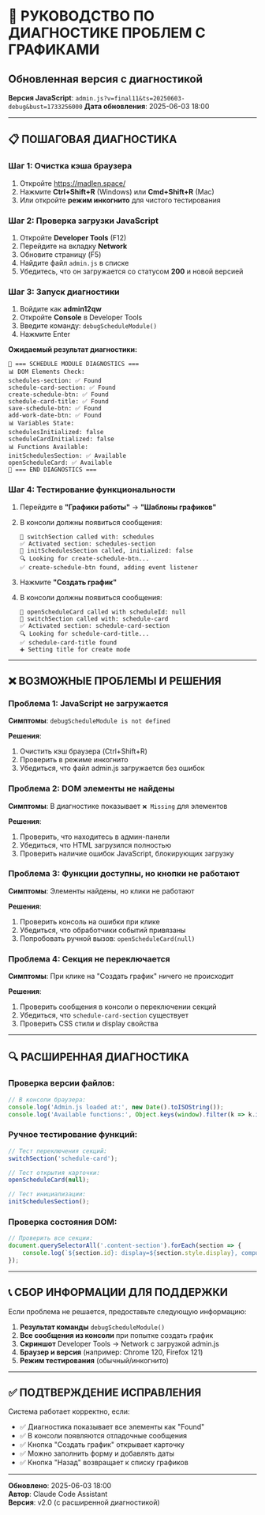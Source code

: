 # 🔧 РУКОВОДСТВО ПО ДИАГНОСТИКЕ ПРОБЛЕМ С ГРАФИКАМИ

## Обновленная версия с диагностикой

**Версия JavaScript**: `admin.js?v=final11&ts=20250603-debug&bust=1733256000`
**Дата обновления**: 2025-06-03 18:00

---

## 📋 ПОШАГОВАЯ ДИАГНОСТИКА

### Шаг 1: Очистка кэша браузера
1. Откройте https://madlen.space/
2. Нажмите **Ctrl+Shift+R** (Windows) или **Cmd+Shift+R** (Mac)
3. Или откройте **режим инкогнито** для чистого тестирования

### Шаг 2: Проверка загрузки JavaScript
1. Откройте **Developer Tools** (F12)
2. Перейдите на вкладку **Network**
3. Обновите страницу (F5)
4. Найдите файл `admin.js` в списке
5. Убедитесь, что он загружается со статусом **200** и новой версией

### Шаг 3: Запуск диагностики
1. Войдите как **admin12qw**
2. Откройте **Console** в Developer Tools
3. Введите команду: `debugScheduleModule()`
4. Нажмите Enter

**Ожидаемый результат диагностики:**
```
🔧 === SCHEDULE MODULE DIAGNOSTICS ===
📊 DOM Elements Check:
schedules-section: ✅ Found
schedule-card-section: ✅ Found
create-schedule-btn: ✅ Found
schedule-card-title: ✅ Found
save-schedule-btn: ✅ Found
add-work-date-btn: ✅ Found
📊 Variables State:
schedulesInitialized: false
scheduleCardInitialized: false
📊 Functions Available:
initSchedulesSection: ✅ Available
openScheduleCard: ✅ Available
🔧 === END DIAGNOSTICS ===
```

### Шаг 4: Тестирование функциональности
1. Перейдите в **"Графики работы"** → **"Шаблоны графиков"**
2. В консоли должны появиться сообщения:
   ```
   🔄 switchSection called with: schedules
   ✅ Activated section: schedules-section
   🔧 initSchedulesSection called, initialized: false
   🔍 Looking for create-schedule-btn...
   ✅ create-schedule-btn found, adding event listener
   ```

3. Нажмите **"Создать график"**
4. В консоли должны появиться сообщения:
   ```
   🎯 openScheduleCard called with scheduleId: null
   🔄 switchSection called with: schedule-card
   ✅ Activated section: schedule-card-section
   🔍 Looking for schedule-card-title...
   ✅ schedule-card-title found
   ➕ Setting title for create mode
   ```

---

## ❌ ВОЗМОЖНЫЕ ПРОБЛЕМЫ И РЕШЕНИЯ

### Проблема 1: JavaScript не загружается
**Симптомы**: `debugScheduleModule is not defined`

**Решения**:
1. Очистить кэш браузера (Ctrl+Shift+R)
2. Проверить в режиме инкогнито
3. Убедиться, что файл admin.js загружается без ошибок

### Проблема 2: DOM элементы не найдены
**Симптомы**: В диагностике показывает `❌ Missing` для элементов

**Решения**:
1. Проверить, что находитесь в админ-панели
2. Убедиться, что HTML загрузился полностью
3. Проверить наличие ошибок JavaScript, блокирующих загрузку

### Проблема 3: Функции доступны, но кнопки не работают
**Симптомы**: Элементы найдены, но клики не работают

**Решения**:
1. Проверить консоль на ошибки при клике
2. Убедиться, что обработчики событий привязаны
3. Попробовать ручной вызов: `openScheduleCard(null)`

### Проблема 4: Секция не переключается
**Симптомы**: При клике на "Создать график" ничего не происходит

**Решения**:
1. Проверить сообщения в консоли о переключении секций
2. Убедиться, что `schedule-card-section` существует
3. Проверить CSS стили и display свойства

---

## 🔍 РАСШИРЕННАЯ ДИАГНОСТИКА

### Проверка версии файлов:
```javascript
// В консоли браузера:
console.log('Admin.js loaded at:', new Date().toISOString());
console.log('Available functions:', Object.keys(window).filter(k => k.includes('Schedule')));
```

### Ручное тестирование функций:
```javascript
// Тест переключения секций:
switchSection('schedule-card');

// Тест открытия карточки:
openScheduleCard(null);

// Тест инициализации:
initSchedulesSection();
```

### Проверка состояния DOM:
```javascript
// Проверить все секции:
document.querySelectorAll('.content-section').forEach(section => {
    console.log(`${section.id}: display=${section.style.display}, computed=${window.getComputedStyle(section).display}`);
});
```

---

## 📞 СБОР ИНФОРМАЦИИ ДЛЯ ПОДДЕРЖКИ

Если проблема не решается, предоставьте следующую информацию:

1. **Результат команды** `debugScheduleModule()`
2. **Все сообщения из консоли** при попытке создать график
3. **Скриншот** Developer Tools → Network с загрузкой admin.js
4. **Браузер и версия** (например: Chrome 120, Firefox 121)
5. **Режим тестирования** (обычный/инкогнито)

---

## ✅ ПОДТВЕРЖДЕНИЕ ИСПРАВЛЕНИЯ

Система работает корректно, если:
- ✅ Диагностика показывает все элементы как "Found"
- ✅ В консоли появляются отладочные сообщения
- ✅ Кнопка "Создать график" открывает карточку
- ✅ Можно заполнить форму и добавлять даты
- ✅ Кнопка "Назад" возвращает к списку графиков

---

**Обновлено**: 2025-06-03 18:00  
**Автор**: Claude Code Assistant  
**Версия**: v2.0 (с расширенной диагностикой)